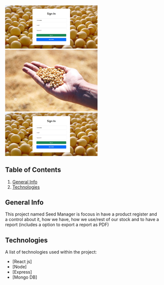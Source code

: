 
 <img src="https://github.com/camj10/seed_para_alzar/blob/master/client/src/assets/img/login.jpeg" alt="JuveR" width="300px">
 
  <img src="https://github.com/camj10/seed_para_alzar/blob/master/client/src/assets/img/imgSoja.jpg" alt="JuveR" width="300px">
  
   <img src="https://github.com/camj10/seed_para_alzar/blob/master/client/src/assets/img/login.jpeg" alt="JuveR" width="300px">


## Table of Contents
1. [General Info](#general-info)
2. [Technologies](#technologies)

## General Info
This project named Seed Manager is focous in have a product register and a control about it, how we have, how we use/rest of our stock and to have a report
(includes a option to export a report as PDF)

## Technologies
A list of technologies used within the project:
* [React js]
* [Node]
* [Express]
* [Mongo DB]
